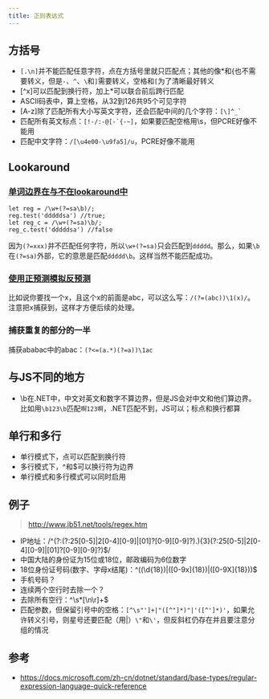 ```yaml
---
title: 正则表达式
---
```


## 方括号

* `[.\n]`并不能匹配任意字符，点在方括号里就只匹配点；其他的像*和{也不需要转义，但是`-`、`^`、`\`和`]`需要转义，空格和`[`为了清晰最好转义
* [^x]可以匹配到换行符，加上*可以联合前后跨行匹配
* ASCII码表中，算上空格，从32到126共95个可见字符
* [A-z]除了匹配所有大小写英文字符，还会匹配中间的几个字符：`` [\]^_` ``
* 匹配所有英文标点：`` [!-/:-@[-`{-~] ``，如果要匹配空格用\s，但PCRE好像不能用
* 匹配中文字符：`/[\u4e00-\u9fa5]/u`，PCRE好像不能用

## Lookaround

### [单词边界在与不在lookaround中](https://www.zhihu.com/question/53734029)

```
let reg = /\w+(?=sa\b)/;
reg.test('dddddsa') //true;
let reg_c = /\w+(?=sa)\b/;
reg_c.test('dddddsa') //false
```

因为`(?=xxx)`并不匹配任何字符，所以`\w+(?=sa)`只会匹配到`ddddd`。那么，如果`\b`在`(?=sa)`外部，它的意思是匹配`ddddd\b`。这样当然不能匹配成功。

### [使用正预测模拟反预测](https://www.zhihu.com/question/20154937/answer/189265675)

比如说你要找一个x，且这个x的前面是abc，可以这么写：`/(?=(abc))\1(x)/`。注意把x捕获到，这样才方便后续的处理。

### 捕获重复的部分的一半

捕获ababac中的abac：`(?<=(a.*)(?=a))\1ac`

## 与JS不同的地方

* \b在.NET中，中文对英文和数字不算边界，但是JS会对中文和他们算边界。比如用`\b123\b`匹配`啊123啊`，.NET匹配不到，JS可以；标点和换行都算

## 单行和多行

* 单行模式下，点可以匹配到换行符
* 多行模式下，^和$可以换行符为边界
* 单行模式和多行模式可以同时启用

## 例子

> http://www.jb51.net/tools/regex.htm

* IP地址：/^(?:(?:25[0-5]|2[0-4][0-9]|[01]?[0-9][0-9]?)\.){3}(?:25[0-5]|2[0-4][0-9]|[01]?[0-9][0-9]?)$/
* 中国大陆的身份证为15位或18位，邮政编码为6位数字
* 18位身份证号码(数字、字母x结尾)：^((\d{18})|([0-9x]{18})|([0-9X]{18}))$
* 手机号码？
* 连续两个空行时去除一个？
* 去除所有空行：^\s*[\n\r]+$
* 匹配参数，但保留引号中的空格：`[^\s"']+|"([^"]*)"|'([^']*)'`​，如果允许转义引号，则星号还要匹配（用|）`\"`和`\'`，但反斜杠仍存在并且要注意分组的情况

## 参考

* https://docs.microsoft.com/zh-cn/dotnet/standard/base-types/regular-expression-language-quick-reference
